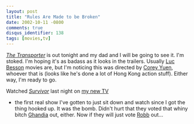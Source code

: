 ```yaml
---
layout: post
title: "Rules Are Made to be Broken"
date: 2002-10-11 -0800
comments: true
disqus_identifier: 138
tags: [movies,tv]
---
```

[*The Transporter*](http://www.transportermovie.com) is out tonight and
my dad and I will be going to see it. I'm stoked. I'm hoping it's as
badass as it looks in the trailers. Usually [Luc
Besson](http://us.imdb.com/Name?Besson,+Luc) movies are, but I'm
noticing this was directed by [Corey
Yuen](http://us.imdb.com/Name?Yuen,%20Corey), whoever that is (looks
like he's done a lot of Hong Kong action stuff). Either way, I'm ready
to go.

 Watched [*Survivor*](http://www.cbs.com/primetime/survivor5/) last
night on [my new
TV](http://www.sonystyle.com/home/item.jsp?hierc=9685x9800x9801&catid=9801&itemid=36589&type=o)
- the first real show I've gotten to just sit down and watch since I got
the thing hooked up. It was the bomb. Didn't hurt that they voted that
whiny bitch
[Ghandia](http://www.cbs.com/primetime/survivor5/survivors/bios/ghandia.shtml)
out, either. Now if they will just vote
[Robb](http://www.cbs.com/primetime/survivor5/survivors/bios/robb.shtml)
out...
